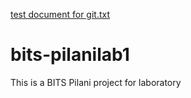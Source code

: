 [test document for git.txt](https://github.com/202276/bits-pilanilab1/files/9457594/test.document.for.git.txt)
# bits-pilanilab1
This is a BITS Pilani project for laboratory
